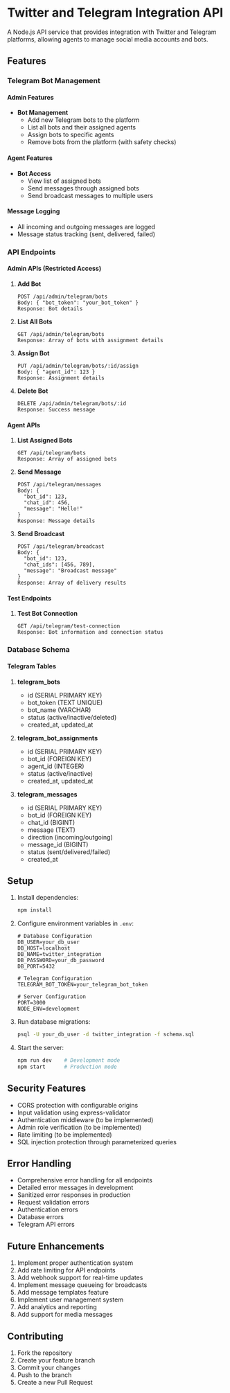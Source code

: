 # Twitter and Telegram Integration API

A Node.js API service that provides integration with Twitter and Telegram platforms, allowing agents to manage social media accounts and bots.

## Features

### Telegram Bot Management

#### Admin Features
- **Bot Management**
  - Add new Telegram bots to the platform
  - List all bots and their assigned agents
  - Assign bots to specific agents
  - Remove bots from the platform (with safety checks)

#### Agent Features
- **Bot Access**
  - View list of assigned bots
  - Send messages through assigned bots
  - Send broadcast messages to multiple users

#### Message Logging
- All incoming and outgoing messages are logged
- Message status tracking (sent, delivered, failed)

### API Endpoints

#### Admin APIs (Restricted Access)

1. **Add Bot**
   ```
   POST /api/admin/telegram/bots
   Body: { "bot_token": "your_bot_token" }
   Response: Bot details
   ```

2. **List All Bots**
   ```
   GET /api/admin/telegram/bots
   Response: Array of bots with assignment details
   ```

3. **Assign Bot**
   ```
   PUT /api/admin/telegram/bots/:id/assign
   Body: { "agent_id": 123 }
   Response: Assignment details
   ```

4. **Delete Bot**
   ```
   DELETE /api/admin/telegram/bots/:id
   Response: Success message
   ```

#### Agent APIs

1. **List Assigned Bots**
   ```
   GET /api/telegram/bots
   Response: Array of assigned bots
   ```

2. **Send Message**
   ```
   POST /api/telegram/messages
   Body: {
     "bot_id": 123,
     "chat_id": 456,
     "message": "Hello!"
   }
   Response: Message details
   ```

3. **Send Broadcast**
   ```
   POST /api/telegram/broadcast
   Body: {
     "bot_id": 123,
     "chat_ids": [456, 789],
     "message": "Broadcast message"
   }
   Response: Array of delivery results
   ```

#### Test Endpoints

1. **Test Bot Connection**
   ```
   GET /api/telegram/test-connection
   Response: Bot information and connection status
   ```

### Database Schema

#### Telegram Tables

1. **telegram_bots**
   - id (SERIAL PRIMARY KEY)
   - bot_token (TEXT UNIQUE)
   - bot_name (VARCHAR)
   - status (active/inactive/deleted)
   - created_at, updated_at

2. **telegram_bot_assignments**
   - id (SERIAL PRIMARY KEY)
   - bot_id (FOREIGN KEY)
   - agent_id (INTEGER)
   - status (active/inactive)
   - created_at, updated_at

3. **telegram_messages**
   - id (SERIAL PRIMARY KEY)
   - bot_id (FOREIGN KEY)
   - chat_id (BIGINT)
   - message (TEXT)
   - direction (incoming/outgoing)
   - message_id (BIGINT)
   - status (sent/delivered/failed)
   - created_at

## Setup

1. Install dependencies:
   ```bash
   npm install
   ```

2. Configure environment variables in `.env`:
   ```env
   # Database Configuration
   DB_USER=your_db_user
   DB_HOST=localhost
   DB_NAME=twitter_integration
   DB_PASSWORD=your_db_password
   DB_PORT=5432

   # Telegram Configuration
   TELEGRAM_BOT_TOKEN=your_telegram_bot_token

   # Server Configuration
   PORT=3000
   NODE_ENV=development
   ```

3. Run database migrations:
   ```bash
   psql -U your_db_user -d twitter_integration -f schema.sql
   ```

4. Start the server:
   ```bash
   npm run dev    # Development mode
   npm start      # Production mode
   ```

## Security Features

- CORS protection with configurable origins
- Input validation using express-validator
- Authentication middleware (to be implemented)
- Admin role verification (to be implemented)
- Rate limiting (to be implemented)
- SQL injection protection through parameterized queries

## Error Handling

- Comprehensive error handling for all endpoints
- Detailed error messages in development
- Sanitized error responses in production
- Request validation errors
- Authentication errors
- Database errors
- Telegram API errors

## Future Enhancements

1. Implement proper authentication system
2. Add rate limiting for API endpoints
3. Add webhook support for real-time updates
4. Implement message queueing for broadcasts
5. Add message templates feature
6. Implement user management system
7. Add analytics and reporting
8. Add support for media messages

## Contributing

1. Fork the repository
2. Create your feature branch
3. Commit your changes
4. Push to the branch
5. Create a new Pull Request